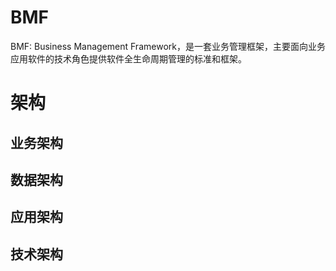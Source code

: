 # BMF
BMF: Business Management Framework，是一套业务管理框架，主要面向业务应用软件的技术角色提供软件全生命周期管理的标准和框架。

# 架构
## 业务架构
## 数据架构
## 应用架构
## 技术架构
